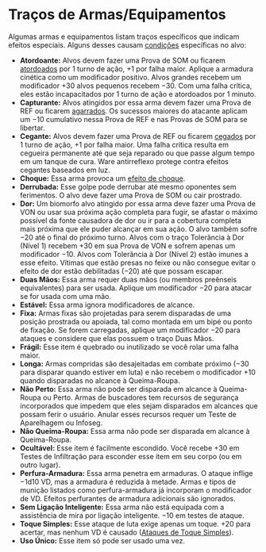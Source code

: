 # Traços de Armas/Equipamentos

Algumas armas e equipamentos listam traços específicos que indicam efeitos especiais. Alguns desses causam [condições](21-other-action-factors.md#condições) específicas no alvo:

<!--sort-->

- **Atordoante:** Alvos devem fazer uma Prova de SOM ou ficarem [atordoados](21-other-action-factors.md#condições) por 1 turno de ação, +1 por falha maior. Aplique a armadura cinética como um modificador positivo. Alvos grandes recebem um modificador +30 alvos pequenos recebem −30. Com uma falha crítica, eles estão incapacitados por 1 turno de ação e atordoados por 1 minuto.
- **Capturante:** Alvos atingidos por essa arma devem fazer uma Prova de REF ou ficarem [agarrados](02-melee-combat.md#agarramentos). Os sucessos maiores do atacante aplicam um −10 cumulativo nessa Prova de REF e nas Provas de SOM para se libertar.
- **Cegante:** Alvos devem fazer uma Prova de REF ou ficarem [cegados](21-other-action-factors.md#condições) por 1 turno de ação, +1 por falha maior. Uma falha crítica resulta em cegueira permanente até que seja reparado ou que passe algum tempo em um tanque de cura. Ware antirreflexo protege contra efeitos cegantes baseados em luz.
- **Choque:** Essa arma provoca um [efeito de choque](15-special-attacks.md#ataques-de-choque).
- **Derrubada:** Esse golpe pode derrubar até mesmo oponentes sem ferimentos. O alvo deve fazer uma Prova de SOM ou cair prostrado.
- **Dor:** Um biomorfo alvo atingido por essa arma deve fazer uma Prova de VON ou usar sua próxima ação completa para fugir, se afastar o máximo possível da fonte causadora de dor ou ir para a cobertura completa mais próxima que ele puder alcançar em sua ação. O alvo também sofre −20 até o final do próximo turno. Alvos com o traço Tolerância à Dor (Nível 1) recebem +30 em sua Prova de VON e sofrem apenas um modificador −10. Alvos com Tolerância à Dor (Nível 2) estão imunes a esse efeito. Vítimas que estão presas no feixe ou não consegue evitar o efeito de dor estão debilitadas (−20) até que possam escapar.
- **Duas Mãos:** Essa arma requer duas mãos (ou membros preênseis equivalentes) para ser usada. Aplique um modificador −20 para atacar se for usada com uma mão.
- **Estável:** Essa arma ignora modificadores de alcance.
- **Fixa:** Armas fixas são projetadas para serem disparadas de uma posição prostrada ou apoiada, tal como montada em um bipé ou ponto de fixação. Se forem carregadas, aplique um modificador −20 para ataques e considere que elas possuem o traço Duas Mãos.
- **Frágil:** Esse item é quebrado ou inutilizado se você rolar uma falha maior.
- **Longa:** Armas compridas são desajeitadas em combate próximo (−30 para disparar quando estiver em luta) e não recebem o modificador +10 quando disparadas no alcance à Queima-Roupa.
- **Não Perto:** Essa arma não pode ser disparada em alcance à Queima-Roupa ou Perto. Armas de buscadores tem recursos de segurança incorporados que impedem que eles sejam disparados em alcances que possam ferir o usuário. Anular esses recursos requer um Teste de Aparelhagem ou Infoseg.
- **Não Queima-Roupa:** Essa arma não pode ser disparada em alcance à Queima-Roupa.
- **Ocultável:** Esse item é facilmente escondido. Você recebe +30 em Testes de Infiltração para esconder esse item em seu corpo (ou em outro lugar).
- **Perfura-Armadura:** Essa arma penetra em armaduras. O ataque inflige −1d10&nbsp;VD, mas a armadura é reduzida à metade. Armas e tipos de munição listados como perfura-armadura já incorporam o modificador de VD. Efeitos perfurantes de armadura adicionais são ignorados.
- **Sem Ligação Inteligente:** Essa arma não está equipada com a assistência de mira por ligação inteligente. −10 em testes de ataque.
- **Toque Simples:** Esse ataque de luta exige apenas um toque. +20 para acertar, mas nenhum VD é causado ([Ataques de Toque Simples](02-melee-combat.md#ataques-de-toque-simples)).
- **Uso Único:** Esse item só pode ser usado uma vez.
